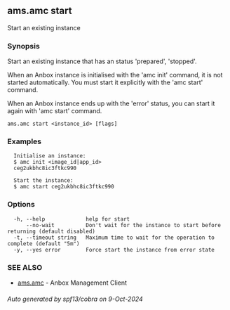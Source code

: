 ## ams.amc start

Start an existing instance

### Synopsis

Start an existing instance that has an status 'prepared', 'stopped'.

When an Anbox instance is initialised with the 'amc init' command, it is not started automatically.
You must start it explicitly with the 'amc start' command.

When an Anbox instance ends up with the 'error' status, you can start it again with 'amc start' command.


```
ams.amc start <instance_id> [flags]
```

### Examples

```
  Initialise an instance:
  $ amc init <image_id|app_id>
  ceg2ukbhc8ic3ftkc990

  Start the instance:
  $ amc start ceg2ukbhc8ic3ftkc990
```

### Options

```
  -h, --help             help for start
      --no-wait          Don't wait for the instance to start before returning (default disabled)
  -t, --timeout string   Maximum time to wait for the operation to complete (default "5m")
  -y, --yes error        Force start the instance from error state
```

### SEE ALSO

* [ams.amc](ams.amc.md)	 - Anbox Management Client

###### Auto generated by spf13/cobra on 9-Oct-2024
